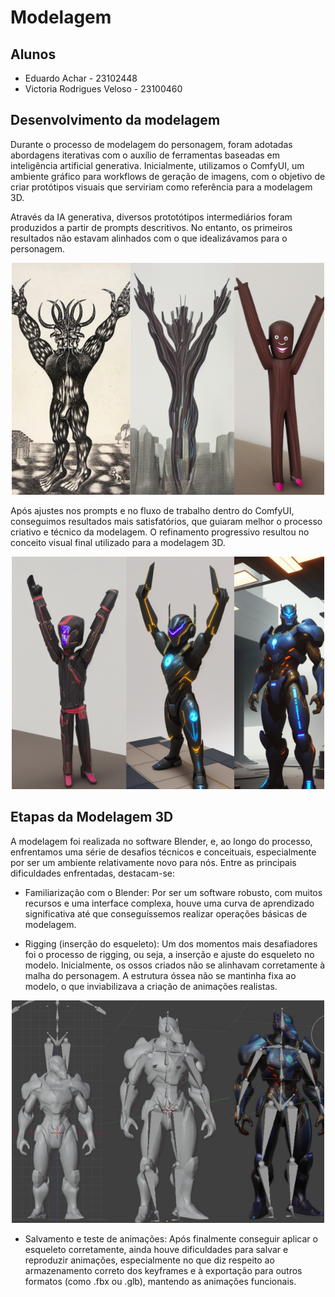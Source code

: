 
# Modelagem 

##  Alunos
- Eduardo Achar - 23102448  
- Victoria Rodrigues Veloso - 23100460  

## Desenvolvimento da modelagem

Durante o processo de modelagem do personagem, foram adotadas abordagens iterativas com o auxílio de ferramentas baseadas em inteligência artificial generativa. Inicialmente, utilizamos o ComfyUI, um ambiente gráfico para workflows de geração de imagens, com o objetivo de criar protótipos visuais que serviriam como referência para a modelagem 3D.

Através da IA generativa, diversos prototótipos intermediários foram produzidos a partir de prompts descritivos. No entanto, os primeiros resultados não estavam alinhados com o que idealizávamos para o personagem.


<p align="center"> <img src="./imgs/inicio.png" alt="Protótipos iniciais" width="500"/> </p>

Após ajustes nos prompts e no fluxo de trabalho dentro do ComfyUI, conseguimos resultados mais satisfatórios, que guiaram melhor o processo criativo e técnico da modelagem. O refinamento progressivo resultou no conceito visual final utilizado para a modelagem 3D.

<p align="center"> <img src="./imgs/fim.png" alt="Resultado final com IA" width="500"/> </p>

## Etapas da Modelagem 3D

A modelagem foi realizada no software Blender, e, ao longo do processo, enfrentamos uma série de desafios técnicos e conceituais, especialmente por ser um ambiente relativamente novo para nós. Entre as principais dificuldades enfrentadas, destacam-se:

- Familiarização com o Blender: Por ser um software robusto, com muitos recursos e uma interface complexa, houve uma curva de aprendizado significativa até que conseguíssemos realizar operações básicas de modelagem.

- Rigging (inserção do esqueleto): Um dos momentos mais desafiadores foi o processo de rigging, ou seja, a inserção e ajuste do esqueleto no modelo. Inicialmente, os ossos criados não se alinhavam corretamente à malha do personagem. A estrutura óssea não se mantinha fixa ao modelo, o que inviabilizava a criação de animações realistas.

<p align="center"> <img src="./imgs/esqueleto.png" alt="Problema com esqueleto" width="500"/> </p>

- Salvamento e teste de animações: Após finalmente conseguir aplicar o esqueleto corretamente, ainda houve dificuldades para salvar e reproduzir animações, especialmente no que diz respeito ao armazenamento correto dos keyframes e à exportação para outros formatos (como .fbx ou .glb), mantendo as animações funcionais.

